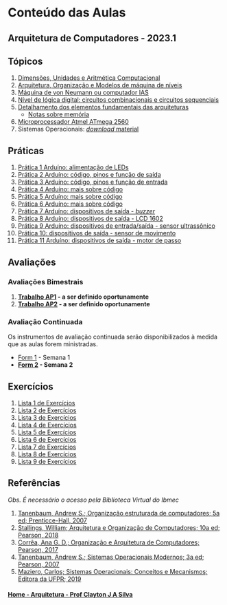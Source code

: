 # Conteúdo das Aulas  
## Arquitetura de Computadores - 2023.1

## Tópicos
1. [Dimensões, Unidades e Aritmética Computacional](arq_aulas/dimensoesUnidadesAritmeticaComputacional1.md)
2. [Arquitetura, Organização e Modelos de máquina de níveis](arq_aulas/arquiteturaOrganizacaoCamadas.md)
3. [Máquina de von Neumann ou computador IAS](arq_aulas/computadorIAS.md)
4. [Nível de lógica digital: circuitos combinacionais e circuitos sequenciais](https://claytonjasilva.github.io/sisdig_aulas/algebraPortasLogicas.html)
5. [Detalhamento dos elementos fundamentais das arquiteturas](arq_aulas/arq_aulas_componentes.pdf)  
    - [Notas sobre memória](arq_aulas/notas_memoria.pdf)
7. [Microprocessador Atmel ATmega 2560](arq_aulas/arq_aulas_mc2560.pdf)
8. Sistemas Operacionais: [*download* material](https://1drv.ms/p/s!AsTd8oN7mu8pkcB4b7de8Z0_eLNtFA?e=PIgZwh)

## Práticas    
1. [Prática 1 Arduíno: alimentação de LEDs](arq_aulas/pratica_ligaLED.md)    
2. [Prática 2 Arduíno: código, pinos e função de saída](arq_aulas/pratica_saidaArduino.md)     
3. [Prática 3 Arduíno: código, pinos e função de entrada](arq_aulas/pratica_entradaArduino.md)
4. [Prática 4 Arduíno: mais sobre código](arq_aulas/pratica_codigoArduino.md)     
5. [Prática 5 Arduíno: mais sobre código](arq_aulas/pratica_codigoArduino2.md)
6. [Prática 6 Arduíno: mais sobre código](arq_aulas/pratica_codigoArduino3.md)
7. [Prática 7 Arduíno: dispositivos de saída - *buzzer*](arq_aulas/pratica_buzzer.md)
8. [Prática 8 Arduíno: dispositivos de saída - LCD 1602](arq_aulas/pratica_lcd1.md)
9. [Prática 9 Arduíno: dispositivos de entrada/saída - sensor ultrassônico](arq_aulas/pratica_sensorultrassonico.md)
10. [Prática 10: dispositivos de saída - sensor de movimento](arq_aulas/pratica_sensormovimento.md)
11. [Prática 11 Arduíno: dispositivos de saída - motor de passo](arq_aulas/pratica_motor.md)


## Avaliações
### Avaliações Bimestrais
1. **[Trabalho AP1]() - a ser definido oportunamente**   
2. **[Trabalho AP2]() - a ser definido oportunamente**    

### Avaliação Continuada
Os instrumentos de avaliação continuada serão disponibilizados à medida que as aulas forem ministradas.  
- [Form 1](https://forms.gle/MGsMCpGSf5sTQAWq9) - Semana 1
- **[Form 2](https://forms.gle/yevnRzMavaEaK5jz9) - Semana 2**


## Exercícios  
1. [Lista 1 de Exercícios](arq_aulas/arq_exercicios1_sala.md)  
2. [Lista 2 de Exercícios](arq_aulas/arq_exercicios2_sala.md)  
3. [Lista 3 de Exercícios](arq_aulas/arq_exercicios3_sala.md)  
4. [Lista 4 de Exercícios](arq_aulas/arq_exercicios4_sala.md)  
5. [Lista 5 de Exercícios](arq_aulas/arq_exercicios5_sala.md)
6. [Lista 6 de Exercícios](arq_aulas/arq_exercicios6_sala.md)
7. [Lista 7 de Exercícios](arq_aulas/arq_exercicios7_sala.md)
8. [Lista 8 de Exercícios](arq_aulas/arq_exercicios8_sala.md)
9. [Lista 9 de Exercícios](arq_aulas/arq_exercicios9_sala.md)

## Referências  
*Obs. É necessário o acesso pela Biblioteca Virtual do Ibmec*    
1. [Tanenbaum, Andrew S.; Organização estruturada de computadores; 5a ed; Prenticce-Hall, 2007](https://plataforma.bvirtual.com.br/Leitor/Publicacao/355/pdf/0)
2. [Stallings, William; Arquitetura e Organização de Computadores; 10a ed; Pearson, 2018](https://plataforma.bvirtual.com.br/Leitor/Publicacao/151479/pdf/0)
3. [Corrêa, Ana G. D.; Organização e Arquitetura de Computadores; Pearson, 2017](https://plataforma.bvirtual.com.br/Leitor/Publicacao/124147/pdf/0)
4. [Tanenbaum, Andrew S.; Sistemas Operacionais Modernos; 3a ed; Pearson, 2007](https://plataforma.bvirtual.com.br/Leitor/Publicacao/1233/pdf/0)  
5. [Maziero, Carlos; Sistemas Operacionais: Conceitos e Mecanismos; Editora da UFPR; 2019](http://wiki.inf.ufpr.br/maziero/doku.php?id=socm:start)

#### [Home - Arquitetura - Prof Clayton J A Silva](/arq.md)
